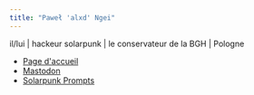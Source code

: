 ```yaml
---
title: "Paweł 'alxd' Ngei"
---
```


il/lui | hackeur solarpunk | le conservateur de la BGH | Pologne

- [Page d'accueil](https://alxd.org/)
- [Mastodon](https://writing.exchange/@alxd)
- [Solarpunk Prompts](https://podcast.tomasino.org)

